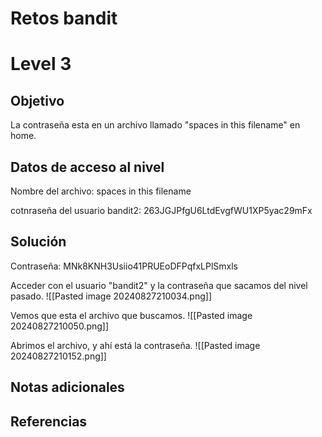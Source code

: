 # Retos bandit

# Level 3

## Objetivo

La contraseña esta en un archivo llamado "spaces in this filename" en home.

## Datos de acceso al nivel
Nombre del archivo: spaces in this filename

cotnraseña del usuario bandit2: 263JGJPfgU6LtdEvgfWU1XP5yac29mFx

## Solución
Contraseña: MNk8KNH3Usiio41PRUEoDFPqfxLPlSmxls 

Acceder con el usuario "bandit2" y la contraseña que sacamos del nivel pasado.
![[Pasted image 20240827210034.png]]


Vemos que esta el archivo que buscamos.
![[Pasted image 20240827210050.png]]

Abrimos el archivo, y ahí está la contraseña.
![[Pasted image 20240827210152.png]]
## Notas adicionales
## Referencias


